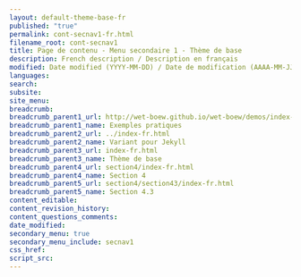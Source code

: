 ```yaml
---
layout: default-theme-base-fr
published: "true"
permalink: cont-secnav1-fr.html
filename_root: cont-secnav1
title: Page de contenu - Menu secondaire 1 - Thème de base
description: French description / Description en français
modified: Date modified (YYYY-MM-DD) / Date de modification (AAAA-MM-JJ)
languages:
search:
subsite:
site_menu:
breadcrumb:
breadcrumb_parent1_url: http://wet-boew.github.io/wet-boew/demos/index-fra.html
breadcrumb_parent1_name: Exemples pratiques
breadcrumb_parent2_url: ../index-fr.html
breadcrumb_parent2_name: Variant pour Jekyll
breadcrumb_parent3_url: index-fr.html
breadcrumb_parent3_name: Thème de base
breadcrumb_parent4_url: section4/index-fr.html
breadcrumb_parent4_name: Section 4
breadcrumb_parent5_url: section4/section43/index-fr.html
breadcrumb_parent5_name: Section 4.3
content_editable:
content_revision_history:
content_questions_comments:
date_modified:
secondary_menu: true
secondary_menu_include: secnav1
css_href:
script_src:
---
```


